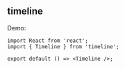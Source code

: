 ## timeline

Demo:

```tsx
import React from 'react';
import { Timeline } from 'timeline';

export default () => <Timeline />;
```
